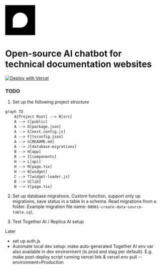 <a href="https://www.opendocuchat.com">
  <img src="./public/image/logo.svg" width="96px" alt="OpenDocuChat logo" />
</a>

# Open-source AI chatbot for technical documentation websites

[![Deploy with Vercel](https://vercel.com/button)](https://vercel.com/new/clone?repository-url=https%3A%2F%2Fgithub.com%2Fopendocuchat%2Fopendocuchat.git&project-name=opendocuchat&repository-name=OpenDocuChat&integration-ids=icfg_Z8kxSsCKGrekHQBKsPU26XX6,github)

### TODO

1. Set up the following project structure

```mermaid
graph TD
    A[Project Root] --> B[src]
    A --> C[public]
    A --> D[package.json]
    A --> E[next.config.js]
    A --> F[tsconfig.json]
    A --> G[README.md]
    A --> J[database-migrations]
    B --> H[app]
    B --> I[components]
    H --> L[api]
    H --> M[page.tsx]
    H --> N[widget]
    C --> T[widget-loader.js]
    B --> U[lib]
    N --> V[page.tsx]
```

2. Set up database migrations. Custom function, support only up migrations, save status in a table in a schema. Read migrations from a folder. Example migration file name: `00001-create-data-source-table.sql`.

3. Test Together AI / Replica AI setup

Later
- set up auth.js
- Automate local dev setup: make auto-generated Together AI env var also available in dev environment (is prod and stag per default). E.g. make post-deploy script running vercel link & vercel env pull --environment=Production

